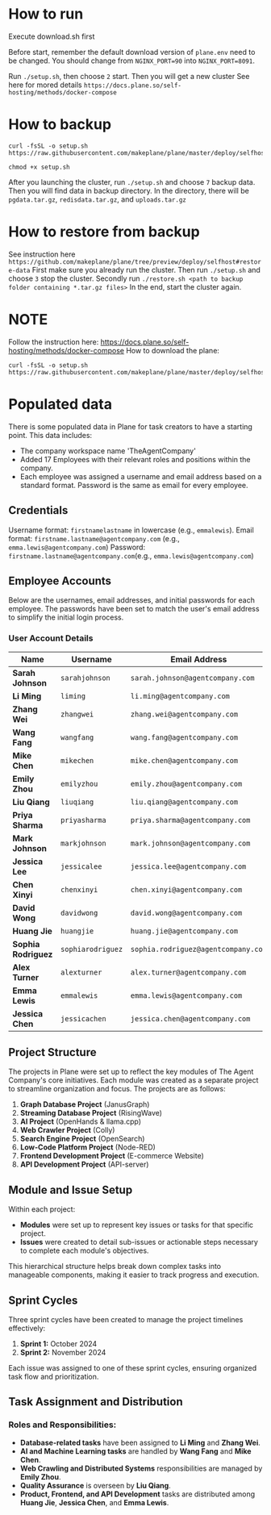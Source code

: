 # How to run
Execute download.sh first

Before start, remember the default download version of `plane.env` need to be changed. You should change from `NGINX_PORT=90` into `NGINX_PORT=8091`.
 
Run `./setup.sh`, then choose `2` start. Then you will get a new cluster
See here for mored details `https://docs.plane.so/self-hosting/methods/docker-compose`

# How to backup
```
curl -fsSL -o setup.sh https://raw.githubusercontent.com/makeplane/plane/master/deploy/selfhost/install.sh

chmod +x setup.sh
```

After you launching the cluster, run `./setup.sh` and choose `7` backup data. Then you will find data in backup directory. In the directory, there will be `pgdata.tar.gz`, `redisdata.tar.gz`, and `uploads.tar.gz`

# How to restore from backup
See instruction here `https://github.com/makeplane/plane/tree/preview/deploy/selfhost#restore-data`
First make sure you already run the cluster. Then run `./setup.sh` and choose `3` stop the cluster. 
Secondly run `./restore.sh <path to backup folder containing *.tar.gz files>`
In the end, start the cluster again.

# NOTE
Follow the instruction here: https://docs.plane.so/self-hosting/methods/docker-compose
How to download the plane:
```
curl -fsSL -o setup.sh https://raw.githubusercontent.com/makeplane/plane/master/deploy/selfhost/install.sh
```
# Populated data

There is some populated data in Plane for task creators to have a starting point. This data includes:
* The company workspace name 'TheAgentCompany'
* Added 17 Employees with their relevant roles and positions within the company. 
* Each employee was assigned a username and email address based on a standard format. Password is the same as email for every employee. 

## Credentials 
Username format: `firstnamelastname` in lowercase (e.g., `emmalewis`).
Email format: `firstname.lastname@agentcompany.com` (e.g., `emma.lewis@agentcompany.com`)
Password: `firstname.lastname@agentcompany.com`(e.g., `emma.lewis@agentcompany.com`)

## Employee Accounts

Below are the usernames, email addresses, and initial passwords for each employee. The passwords have been set to match the user's email address to simplify the initial login process.

### User Account Details

| Name              | Username       | Email Address                    | Password                  |
|-------------------|----------------|---------------------------------|--------------------------|
| **Sarah Johnson** | `sarahjohnson` | `sarah.johnson@agentcompany.com` | `sarah.johnson@agentcompany.com` |
| **Li Ming**       | `liming`       | `li.ming@agentcompany.com`       | `li.ming@agentcompany.com`       |
| **Zhang Wei**     | `zhangwei`     | `zhang.wei@agentcompany.com`     | `zhang.wei@agentcompany.com`     |
| **Wang Fang**     | `wangfang`     | `wang.fang@agentcompany.com`     | `wang.fang@agentcompany.com`     |
| **Mike Chen**     | `mikechen`     | `mike.chen@agentcompany.com`     | `mike.chen@agentcompany.com`     |
| **Emily Zhou**    | `emilyzhou`    | `emily.zhou@agentcompany.com`    | `emily.zhou@agentcompany.com`    |
| **Liu Qiang**     | `liuqiang`     | `liu.qiang@agentcompany.com`     | `liu.qiang@agentcompany.com`     |
| **Priya Sharma**  | `priyasharma`  | `priya.sharma@agentcompany.com`  | `priya.sharma@agentcompany.com`  |
| **Mark Johnson**  | `markjohnson`  | `mark.johnson@agentcompany.com`  | `mark.johnson@agentcompany.com`  |
| **Jessica Lee**   | `jessicalee`   | `jessica.lee@agentcompany.com`   | `jessica.lee@agentcompany.com`   |
| **Chen Xinyi**    | `chenxinyi`    | `chen.xinyi@agentcompany.com`    | `chen.xinyi@agentcompany.com`    |
| **David Wong**    | `davidwong`    | `david.wong@agentcompany.com`    | `david.wong@agentcompany.com`    |
| **Huang Jie**     | `huangjie`     | `huang.jie@agentcompany.com`     | `huang.jie@agentcompany.com`     |
| **Sophia Rodriguez** | `sophiarodriguez` | `sophia.rodriguez@agentcompany.com` | `sophia.rodriguez@agentcompany.com` |
| **Alex Turner**   | `alexturner`   | `alex.turner@agentcompany.com`   | `alex.turner@agentcompany.com`   |
| **Emma Lewis**    | `emmalewis`    | `emma.lewis@agentcompany.com`    | `emma.lewis@agentcompany.com`    |
| **Jessica Chen**  | `jessicachen`  | `jessica.chen@agentcompany.com`  | `jessica.chen@agentcompany.com`  |


## Project Structure
The projects in Plane were set up to reflect the key modules of The Agent Company's core initiatives. Each module was created as a separate project to streamline organization and focus. The projects are as follows:

1. **Graph Database Project** (JanusGraph)
2. **Streaming Database Project** (RisingWave)
3. **AI Project** (OpenHands & llama.cpp)
4. **Web Crawler Project** (Colly)
5. **Search Engine Project** (OpenSearch)
6. **Low-Code Platform Project** (Node-RED)
7. **Frontend Development Project** (E-commerce Website)
8. **API Development Project** (API-server)

## Module and Issue Setup
Within each project:
- **Modules** were set up to represent key issues or tasks for that specific project.
- **Issues** were created to detail sub-issues or actionable steps necessary to complete each module's objectives.

This hierarchical structure helps break down complex tasks into manageable components, making it easier to track progress and execution.

## Sprint Cycles
Three sprint cycles have been created to manage the project timelines effectively:
1. **Sprint 1:** October 2024
2. **Sprint 2:** November 2024

Each issue was assigned to one of these sprint cycles, ensuring organized task flow and prioritization.

## Task Assignment and Distribution
### Roles and Responsibilities:
- **Database-related tasks** have been assigned to **Li Ming** and **Zhang Wei**.
- **AI and Machine Learning tasks** are handled by **Wang Fang** and **Mike Chen**.
- **Web Crawling and Distributed Systems** responsibilities are managed by **Emily Zhou**.
- **Quality Assurance** is overseen by **Liu Qiang**.
- **Product, Frontend, and API Development** tasks are distributed among **Huang Jie**, **Jessica Chen**, and **Emma Lewis**.


